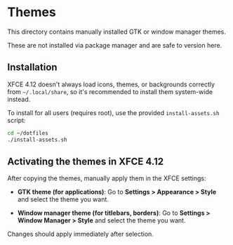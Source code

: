 # Themes

This directory contains manually installed GTK or window manager themes.

These are not installed via package manager and are safe to version here.

## Installation

XFCE 4.12 doesn't always load icons, themes, or backgrounds correctly
from `~/.local/share`, so it's recommended to install them system-wide
instead.

To install for all users (requires root), use the provided `install-assets.sh`
script:

```bash
cd ~/dotfiles
./install-assets.sh
```

## Activating the themes in XFCE 4.12

After copying the themes, manually apply them in the XFCE settings:

- **GTK theme (for applications)**:
  Go to **Settings > Appearance > Style** and select the theme you want.

- **Window manager theme (for titlebars, borders)**:
  Go to **Settings > Window Manager > Style** and select the theme you want.

Changes should apply immediately after selection.
